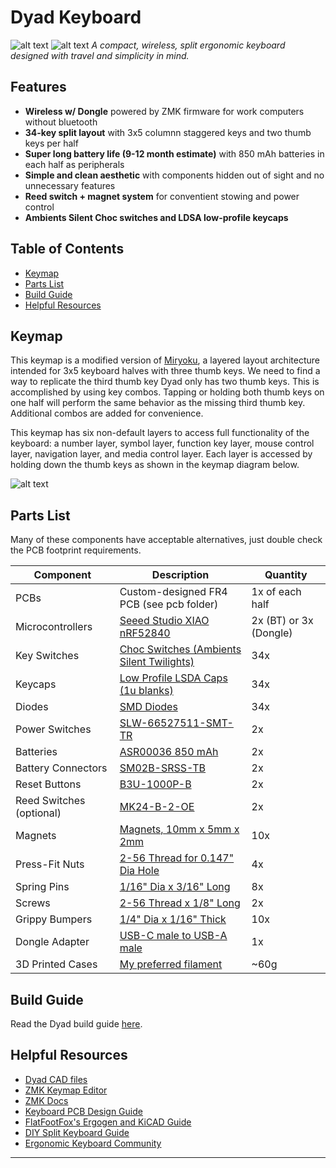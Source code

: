 # Dyad Keyboard

![alt text](images/dyad-overview.png)
![alt text](images/dyad-stowed.png)
*A compact, wireless, split ergonomic keyboard designed with travel and simplicity in mind.*

## Features
- **Wireless w/ Dongle** powered by ZMK firmware for work computers without bluetooth
- **34-key split layout** with 3x5 columnn staggered keys and two thumb keys per half
- **Super long battery life (9-12 month estimate)** with 850 mAh batteries in each half as peripherals
- **Simple and clean aesthetic** with components hidden out of sight and no unnecessary features
- **Reed switch + magnet system** for conventient stowing and power control
- **Ambients Silent Choc switches and LDSA low-profile keycaps**

## Table of Contents
- [Keymap](#keymap)
- [Parts List](#parts-list)
- [Build Guide](#build-guide)
- [Helpful Resources](#helpful-resources)

## Keymap
This keymap is a modified version of [Miryoku](https://github.com/manna-harbour/miryoku), a layered layout architecture intended for 3x5 keyboard halves with three thumb keys. We need to find a way to replicate the third thumb key Dyad only has two thumb keys. This is accomplished by using key combos. Tapping or holding both thumb keys on one half will perform the same behavior as the missing third thumb key. Additional combos are added for convenience.

This keymap has six non-default layers to access full functionality of the keyboard: a number layer, symbol layer, function key layer, mouse control layer, navigation layer, and media control layer. Each layer is accessed by holding down the thumb keys as shown in the keymap diagram below.

![alt text](images/keymap2.png)

## Parts List
Many of these components have acceptable alternatives, just double check the PCB footprint requirements.

| Component | Description | Quantity |
|-----------|-------------|----------|
| PCBs | Custom-designed FR4 PCB (see pcb folder) | 1x of each half |
| Microcontrollers | [Seeed Studio XIAO nRF52840](https://www.mouser.com/ProductDetail/Seeed-Studio/102010448?qs=Znm5pLBrcAJ5g%252BWAkitg4w%3D%3D&countryCode=US&currencyCode=USD) | 2x (BT) or 3x (Dongle) |
| Key Switches | [Choc Switches (Ambients Silent Twilights)](https://lowprokb.ca/products/ambients-silent-choc-switches) | 34x |
| Keycaps | [Low Profile LSDA Caps (1u blanks)](https://lowprokb.ca/collections/keycaps/products/ldsa-low-profile-blank-keycaps) | 34x |
| Diodes | [SMD Diodes](https://www.mouser.com/ProductDetail/Micro-Commercial-Components-MCC/MMSZ5246B-TP?qs=ZNK0BnemlqEr9Va1g49r5g%3D%3D&countryCode=US&currencyCode=USD) | 34x |
| Power Switches | [SLW-66527511-SMT-TR](https://www.mouser.com/ProductDetail/Same-Sky/SLW-66527511-SMT-TR?qs=1Kr7Jg1SGW%252BCp04CqrZlUg%3D%3D&countryCode=US&currencyCode=USD) | 2x |
| Batteries | [ASR00036 850 mAh](https://www.mouser.com/ProductDetail/TinyCircuits/ASR00036?qs=byeeYqUIh0Mizxtsp6GM5A%3D%3D) | 2x |
| Battery Connectors | [SM02B-SRSS-TB](https://www.mouser.com/ProductDetail/JST-Commercial/SM02B-SRSS-TBLFSN?qs=cdbOS8ANM9BWPfwllEYjZw%3D%3D) | 2x |
| Reset Buttons | [B3U-1000P-B](https://www.mouser.com/ProductDetail/Omron-Electronics/B3U-1000P-B?qs=AO7BQMcsEu6QxhKppRpaJA%3D%3D) | 2x |
| Reed Switches (optional) | [MK24-B-2-OE](https://www.mouser.com/ProductDetail/MEDER-electronic/MK24-B-2-OE?qs=E8j%2FIcuE3oXcUsXW7SbUjw%3D%3D&countryCode=US&currencyCode=USD) | 2x |
| Magnets | [Magnets, 10mm x 5mm x 2mm](https://www.amazon.com/dp/B0B6VKY7Y2?ref_=ppx_hzsearch_conn_dt_b_fed_asin_title_4) | 10x |
| Press-Fit Nuts | [2-56 Thread for 0.147" Dia Hole](https://www.mcmaster.com/94648A310/) | 4x |
| Spring Pins | [1/16" Dia x 3/16" Long](https://www.mcmaster.com/98296A015/) | 8x |
| Screws | [2-56 Thread x 1/8" Long](https://www.mcmaster.com/92949A174/) | 2x |
| Grippy Bumpers | [1/4" Dia x 1/16" Thick](https://www.amazon.com/dp/B07R17T68B?ref_=ppx_hzsearch_conn_dt_b_fed_asin_title_2) | 10x |
| Dongle Adapter | [USB-C male to USB-A male](https://www.amazon.com/dp/B0CFLWC8G1?ref=ppx_yo2ov_dt_b_fed_asin_title) | 1x |
| 3D Printed Cases | [My preferred filament](https://www.amazon.com/dp/B08142W8XV?ref=ppx_yo2ov_dt_b_fed_asin_title) | ~60g |

## Build Guide
Read the Dyad build guide [here](https://github.com/dyad-keeb/zmk-config-dyad/tree/main/build-guide.md).

## Helpful Resources
- [Dyad CAD files](https://cad.onshape.com/documents/7f572f5029fef8eead929f6f/w/3338eb399b68b4bec0be7aa8/e/8d690b2dc0af4d791bdff9ef?renderMode=1&uiState=67ba591a8b0f840d79069d80)
- [ZMK Keymap Editor](https://nickcoutsos.github.io/keymap-editor/)
- [ZMK Docs](https://zmk.dev/docs)
- [Keyboard PCB Design Guide](https://github.com/ruiqimao/keyboard-pcb-guide)
- [FlatFootFox's Ergogen and KiCAD Guide](https://flatfootfox.com/ergogen-introduction/)
- [DIY Split Keyboard Guide](https://thomasbaart.nl/build-guide/)
- [Ergonomic Keyboard Community](https://www.reddit.com/r/ErgoMechKeyboards/)

---
